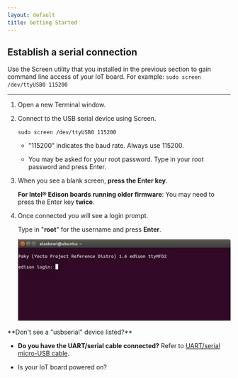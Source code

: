 ```yaml
---
layout: default
title: Getting Started
---
```


## Establish a serial connection

Use the Screen utility that you installed in the previous section to gain command line access of your IoT board. For example: `sudo screen /dev/ttyUSB0 115200`

---

1. Open a new Terminal window.

2. Connect to the USB serial device using Screen.

    ```
    sudo screen /dev/ttyUSB0 115200
    ```

    * "115200" indicates the baud rate. Always use 115200.

    * You may be asked for your root password. Type in your root password and press Enter.

3. When you see a blank screen, **press the Enter key**. 

    **For Intel® Edison boards running older firmware**: You may need to press the Enter key **twice**.

4. Once connected you will see a login prompt. 

    Type in "**root**" for the username and press **Enter**.

    ![Login prompt](images/screen-login_prompt.jpg)

<div class="callout troubleshooting" markdown="1">
**Don't see a "usbserial" device listed?**

* **Do you have the UART/serial cable connected?** Refer to [UART/serial micro-USB cable](../../assembly/arduino_expansion_board/details-serial_cable.html).

* Is your IoT board powered on?
</div>
